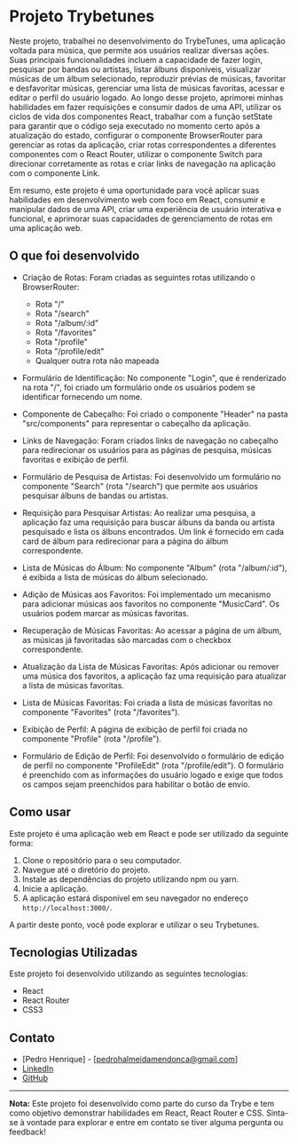 # Projeto Trybetunes

Neste projeto, trabalhei no desenvolvimento do TrybeTunes, uma aplicação voltada para música, que permite aos usuários realizar diversas ações. Suas principais funcionalidades incluem a capacidade de fazer login, pesquisar por bandas ou artistas, listar álbuns disponíveis, visualizar músicas de um álbum selecionado, reproduzir prévias de músicas, favoritar e desfavoritar músicas, gerenciar uma lista de músicas favoritas, acessar e editar o perfil do usuário logado. Ao longo desse projeto, aprimorei minhas habilidades em fazer requisições e consumir dados de uma API, utilizar os ciclos de vida dos componentes React, trabalhar com a função setState para garantir que o código seja executado no momento certo após a atualização do estado, configurar o componente BrowserRouter para gerenciar as rotas da aplicação, criar rotas correspondentes a diferentes componentes com o React Router, utilizar o componente Switch para direcionar corretamente as rotas e criar links de navegação na aplicação com o componente Link.

Em resumo, este projeto é uma oportunidade para você aplicar suas habilidades em desenvolvimento web com foco em React, consumir e manipular dados de uma API, criar uma experiência de usuário interativa e funcional, e aprimorar suas capacidades de gerenciamento de rotas em uma aplicação web.

## O que foi desenvolvido

- Criação de Rotas: Foram criadas as seguintes rotas utilizando o BrowserRouter:

  - Rota "/"
  - Rota "/search"
  - Rota "/album/:id"
  - Rota "/favorites"
  - Rota "/profile"
  - Rota "/profile/edit"
  - Qualquer outra rota não mapeada

- Formulário de Identificação: No componente "Login", que é renderizado na rota "/", foi criado um formulário onde os usuários podem se identificar fornecendo um nome.

- Componente de Cabeçalho: Foi criado o componente "Header" na pasta "src/components" para representar o cabeçalho da aplicação.

- Links de Navegação: Foram criados links de navegação no cabeçalho para redirecionar os usuários para as páginas de pesquisa, músicas favoritas e exibição de perfil.

- Formulário de Pesquisa de Artistas: Foi desenvolvido um formulário no componente "Search" (rota "/search") que permite aos usuários pesquisar álbuns de bandas ou artistas.

- Requisição para Pesquisar Artistas: Ao realizar uma pesquisa, a aplicação faz uma requisição para buscar álbuns da banda ou artista pesquisado e lista os álbuns encontrados. Um link é fornecido em cada card de álbum para redirecionar para a página do álbum correspondente.

- Lista de Músicas do Álbum: No componente "Album" (rota "/album/:id"), é exibida a lista de músicas do álbum selecionado.

- Adição de Músicas aos Favoritos: Foi implementado um mecanismo para adicionar músicas aos favoritos no componente "MusicCard". Os usuários podem marcar as músicas favoritas.

- Recuperação de Músicas Favoritas: Ao acessar a página de um álbum, as músicas já favoritadas são marcadas com o checkbox correspondente.

- Atualização da Lista de Músicas Favoritas: Após adicionar ou remover uma música dos favoritos, a aplicação faz uma requisição para atualizar a lista de músicas favoritas.

- Lista de Músicas Favoritas: Foi criada a lista de músicas favoritas no componente "Favorites" (rota "/favorites").

- Exibição de Perfil: A página de exibição de perfil foi criada no componente "Profile" (rota "/profile").

- Formulário de Edição de Perfil: Foi desenvolvido o formulário de edição de perfil no componente "ProfileEdit" (rota "/profile/edit"). O formulário é preenchido com as informações do usuário logado e exige que todos os campos sejam preenchidos para habilitar o botão de envio.

## Como usar

Este projeto é uma aplicação web em React e pode ser utilizado da seguinte forma:

1. Clone o repositório para o seu computador.
2. Navegue até o diretório do projeto.
3. Instale as dependências do projeto utilizando npm ou yarn.
4. Inicie a aplicação.
5. A aplicação estará disponível em seu navegador no endereço `http://localhost:3000/`.

A partir deste ponto, você pode explorar e utilizar o seu Trybetunes.

## Tecnologias Utilizadas

Este projeto foi desenvolvido utilizando as seguintes tecnologias:

- React
- React Router
- CSS3

## Contato

- [Pedro Henrique] - [pedrohalmeidamendonca@gmail.com]
- [LinkedIn](https://www.linkedin.com/in/pedrohxiv/)
- [GitHub](https://github.com/pedrohxiv)

---

**Nota:** Este projeto foi desenvolvido como parte do curso da Trybe e tem como objetivo demonstrar habilidades em React, React Router e CSS. Sinta-se à vontade para explorar e entre em contato se tiver alguma pergunta ou feedback!
